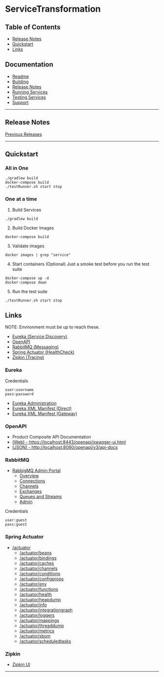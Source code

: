 # ServiceTransformation

## Table of Contents
- [Release Notes](#release-notes)
- [Quickstart](#quickstart)
- [Links](#links)

## Documentation
- [Readme](README.md)
- [Building](./doc/BUILD.md)
- [Release Notes](./doc/RELEASE.md)
- [Running Services](./doc/RUNNING.md)
- [Testing Services](./doc/TESTING.md)
- [Support](./doc/SUPPORT.md)
---

## Release Notes



[Previous Releases](./doc/RELEASE.md)

---

## Quickstart

### All in One

```shell
./gradlew build 
docker-compose build
./testRunner.sh start stop
```

### One at a time

1. Build Services
```shell
./gradlew build
```

2. Build Docker Images
```shell
docker-compose build
```
3. Validate images
```shell
docker images | grep "service"
```
4. Start containers (Optional)
Just a smoke test before you run the test suite
```shell
docker-compose up -d
docker-compose down
```
5. Run the test suite
```shell
./testRunner.sh start stop
```

## Links

NOTE: Environment must be up to reach these.

- [Eureka (Service Discovery)](#eureka)
- [OpenAPI](#openapi)
- [RabbitMQ (Messaging)](#rabbitmq)
- [Spring Actuator (HealthCheck)](#spring-actuator)
- [Zipkin (Tracing)](#zipkin)

### Eureka

Credentials
```text
user:username
pass:password
```

- [Eureka Administration](http://localhost:8761/)
- [Eureka XML Manifest (Direct)](http://localhost:8761/eureka/apps)
- [Eureka XML Manifest (Gateway)](https://localhost:8443/eureka/api/apps)

### OpenAPI

- Product Composite API Documentation 
- [(Web) - https://localhost:8443/openapi/swagger-ui.html](http://localhost:8080/openapi/swagger-ui.html)
- [(JSON) - http://localhost:8080/openapi/v3/api-docs](http://localhost:8080/openapi/v3/api-docs)


### RabbitMQ

- [RabbigMQ Admin Portal](http://localhost:15672/)
  - [Overview](http://localhost:15672/#/)
  - [Connections](http://localhost:15672/#/connections)
  - [Channels](http://localhost:15672/#/channels)
  - [Exchanges](http://localhost:15672/#/exchanges)
  - [Queues and Streams](http://localhost:15672/#/queues)
  - [Admin](http://localhost:15672/#/users)

Credentials
```text
user:guest
pass:guest
```


### Spring Actuator

- [/actuator](http://localhost:8080/actuator)
  - [/actuator/beans](http://localhost:8080/actuator/beans)
  - [/actuator/bindings](http://localhost:8080/actuator/bindings)
  - [/actuator/caches](http://localhost:8080/actuator/caches) 
  - [/actuator/channels](http://localhost:8080/actuator/channels)
  - [/actuator/conditions](http://localhost:8080/actuator/conditions)
  - [/actuator/configprops](http://localhost:8080/actuator/configprops)
  - [/actuator/env](http://localhost:8080/actuator/env)
  - [/actuator/functions](http://localhost:8080/actuator/functions)
  - [/actuator/health](http://localhost:8080/actuator/health)
  - [/actuator/heapdump](http://localhost:8080/actuator/heapdump)
  - [/actuator/info](http://localhost:8080/actuator/info)
  - [/actuator/integrationgraph](http://localhost:8080/actuator/integrationgraph)
  - [/actuator/loggers](http://localhost:8080/actuator/loggers)
  - [/actuator/mappings](http://localhost:8080/actuator/mappings)
  - [/actuator/threaddump](http://localhost:8080/actuator/threaddump)
  - [/actuator/metrics](http://localhost:8080/actuator/metrics)
  - [/actuator/sbom](http://localhost:8080/actuator/sbom)
  - [/actuator/scheduledtasks](http://localhost:8080/actuator/scheduledtasks)


### Zipkin

- [Zipkin UI](http://127.0.0.1:9411/zipkin/)
---






